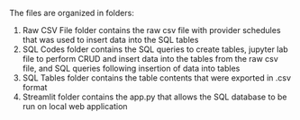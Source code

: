 The files are organized in folders:
1.	Raw CSV File folder contains the raw csv file with provider schedules that was used to insert data into the SQL tables
2.	SQL Codes folder contains the SQL queries to create tables, jupyter lab file to perform CRUD and insert data into the tables from the raw csv file, and SQL queries following insertion of data into tables
3.	SQL Tables folder contains the table contents that were exported in .csv format
4.	Streamlit folder contains the app.py that allows the SQL database to be run on local web application
